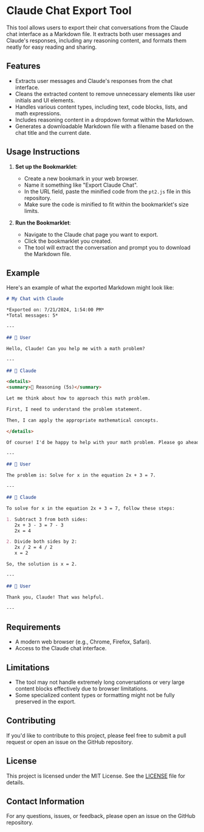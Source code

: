 # Claude Chat Export Tool

This tool allows users to export their chat conversations from the Claude chat interface as a Markdown file. It extracts both user messages and Claude's responses, including any reasoning content, and formats them neatly for easy reading and sharing.

## Features

- Extracts user messages and Claude's responses from the chat interface.
- Cleans the extracted content to remove unnecessary elements like user initials and UI elements.
- Handles various content types, including text, code blocks, lists, and math expressions.
- Includes reasoning content in a dropdown format within the Markdown.
- Generates a downloadable Markdown file with a filename based on the chat title and the current date.

## Usage Instructions

1. **Set up the Bookmarklet**:
   - Create a new bookmark in your web browser.
   - Name it something like "Export Claude Chat".
   - In the URL field, paste the minified code from the `pt2.js` file in this repository.
   - Make sure the code is minified to fit within the bookmarklet's size limits.

2. **Run the Bookmarklet**:
   - Navigate to the Claude chat page you want to export.
   - Click the bookmarklet you created.
   - The tool will extract the conversation and prompt you to download the Markdown file.

## Example

Here's an example of what the exported Markdown might look like:

```markdown
# My Chat with Claude

*Exported on: 7/21/2024, 1:54:00 PM*
*Total messages: 5*

---

## 👤 User

Hello, Claude! Can you help me with a math problem?

---

## 🤖 Claude

<details>
<summary>🧠 Reasoning (5s)</summary>

Let me think about how to approach this math problem.

First, I need to understand the problem statement.

Then, I can apply the appropriate mathematical concepts.

</details>

Of course! I'd be happy to help with your math problem. Please go ahead and share the problem details.

---

## 👤 User

The problem is: Solve for x in the equation 2x + 3 = 7.

---

## 🤖 Claude

To solve for x in the equation 2x + 3 = 7, follow these steps:

1. Subtract 3 from both sides:
   2x + 3 - 3 = 7 - 3
   2x = 4

2. Divide both sides by 2:
   2x / 2 = 4 / 2
   x = 2

So, the solution is x = 2.

---

## 👤 User

Thank you, Claude! That was helpful.

---

```

## Requirements

- A modern web browser (e.g., Chrome, Firefox, Safari).
- Access to the Claude chat interface.

## Limitations

- The tool may not handle extremely long conversations or very large content blocks effectively due to browser limitations.
- Some specialized content types or formatting might not be fully preserved in the export.

## Contributing

If you'd like to contribute to this project, please feel free to submit a pull request or open an issue on the GitHub repository.

## License

This project is licensed under the MIT License. See the [LICENSE](LICENSE) file for details.

## Contact Information

For any questions, issues, or feedback, please open an issue on the GitHub repository.
